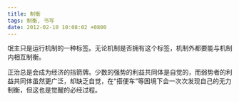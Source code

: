 ```yaml
---
title: 制衡
tags: 制衡, 书写
date: 2012-02-10 10:08:02 +0800
---
```



氓主只是运行机制的一种标签。无论机制是否拥有这个标签，机制外都要能与机制内相互制衡。

正治总是会成为经济的挡箭牌。少数的强势的利益共同体是自觉的，而弱势者的利益共同体虽然更广泛，却缺乏自觉，在“搭便车”等困境下会一次次发现自己的无力制衡，但这也是觉醒的必经过程。

